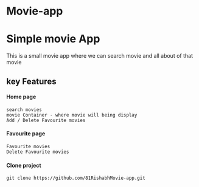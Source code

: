 # Movie-app
# Simple movie App
This is a small movie app where we can search movie and all about of that movie

## key Features
 #### Home page
    search movies
    movie Container - where movie will being display
    Add / Delete Favourite movies
 #### Favourite page
    Favourite movies
    Delete Favourite movies
   
#### Clone project
    git clone https://github.com/81RishabhMovie-app.git
    



